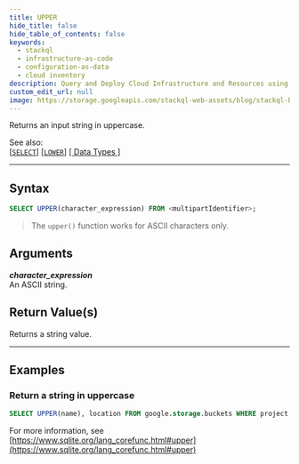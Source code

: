 ```yaml
---
title: UPPER
hide_title: false
hide_table_of_contents: false
keywords:
  - stackql
  - infrastructure-as-code
  - configuration-as-data
  - cloud inventory
description: Query and Deploy Cloud Infrastructure and Resources using SQL
custom_edit_url: null
image: https://storage.googleapis.com/stackql-web-assets/blog/stackql-blog-post-featured-image.png
---
```

Returns an input string in uppercase.  

See also:  
[[` SELECT `]](/docs/language-spec/select) [[` LOWER `]](/docs/language-spec/functions/string/lower) [[ Data Types ]](/docs/language-spec/data-types)

* * * 

## Syntax

```sql
SELECT UPPER(character_expression) FROM <multipartIdentifier>;
```
> The `upper()` function works for ASCII characters only.

## Arguments

__*character_expression*__  
An ASCII string.

## Return Value(s)
Returns a string value.

* * *

## Examples

### Return a string in uppercase

```sql
SELECT UPPER(name), location FROM google.storage.buckets WHERE project = 'stackql-demo';
```

For more information, see [https://www.sqlite.org/lang_corefunc.html#upper](https://www.sqlite.org/lang_corefunc.html#upper)
